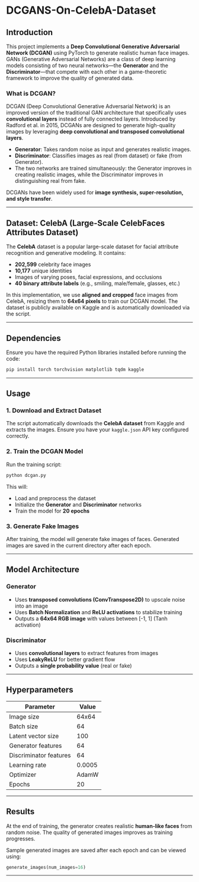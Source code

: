 # DCGANS-On-CelebA-Dataset

## Introduction  

This project implements a **Deep Convolutional Generative Adversarial Network (DCGAN)** using PyTorch to generate realistic human face images. GANs (Generative Adversarial Networks) are a class of deep learning models consisting of two neural networks—the **Generator** and the **Discriminator**—that compete with each other in a game-theoretic framework to improve the quality of generated data.  

### What is DCGAN?  
DCGAN (Deep Convolutional Generative Adversarial Network) is an improved version of the traditional GAN architecture that specifically uses **convolutional layers** instead of fully connected layers. Introduced by Radford et al. in 2015, DCGANs are designed to generate high-quality images by leveraging **deep convolutional and transposed convolutional layers**.  

- **Generator**: Takes random noise as input and generates realistic images.
- **Discriminator**: Classifies images as real (from dataset) or fake (from Generator).  
- The two networks are trained simultaneously: the Generator improves in creating realistic images, while the Discriminator improves in distinguishing real from fake.  

DCGANs have been widely used for **image synthesis, super-resolution, and style transfer**.  

---

## Dataset: CelebA (Large-Scale CelebFaces Attributes Dataset)  

The **CelebA** dataset is a popular large-scale dataset for facial attribute recognition and generative modeling. It contains:  

- **202,599** celebrity face images  
- **10,177** unique identities  
- Images of varying poses, facial expressions, and occlusions  
- **40 binary attribute labels** (e.g., smiling, male/female, glasses, etc.)  

In this implementation, we use **aligned and cropped** face images from CelebA, resizing them to **64x64 pixels** to train our DCGAN model. The dataset is publicly available on Kaggle and is automatically downloaded via the script.

---

## Dependencies  

Ensure you have the required Python libraries installed before running the code:  

```bash
pip install torch torchvision matplotlib tqdm kaggle
```

---

## Usage  

### 1. Download and Extract Dataset  
The script automatically downloads the **CelebA dataset** from Kaggle and extracts the images. Ensure you have your `kaggle.json` API key configured correctly.

### 2. Train the DCGAN Model  
Run the training script:  
```bash
python dcgan.py
```
This will:  
- Load and preprocess the dataset  
- Initialize the **Generator** and **Discriminator** networks  
- Train the model for **20 epochs**  

### 3. Generate Fake Images  
After training, the model will generate fake images of faces. Generated images are saved in the current directory after each epoch.  

---

## Model Architecture  

### **Generator**  
- Uses **transposed convolutions (ConvTranspose2D)** to upscale noise into an image  
- Uses **Batch Normalization** and **ReLU activations** to stabilize training  
- Outputs a **64x64 RGB image** with values between [-1, 1] (Tanh activation)  

### **Discriminator**  
- Uses **convolutional layers** to extract features from images  
- Uses **LeakyReLU** for better gradient flow  
- Outputs a **single probability value** (real or fake)  

---

## Hyperparameters  

| Parameter           | Value  |
|---------------------|--------|
| Image size         | 64x64  |
| Batch size         | 64     |
| Latent vector size | 100    |
| Generator features | 64     |
| Discriminator features | 64 |
| Learning rate      | 0.0005 |
| Optimizer         | AdamW  |
| Epochs            | 20     |

---

## Results  
At the end of training, the generator creates realistic **human-like faces** from random noise. The quality of generated images improves as training progresses.  

Sample generated images are saved after each epoch and can be viewed using:  
```python
generate_images(num_images=16)
```

---

